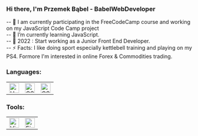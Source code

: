 ### Hi there, I'm Przemek Bąbel - BabelWebDeveloper

-- 💼 I am currently participating in the FreeCodeCamp course and working on my JavaScript Code Camp project\
-- 💾 I’m currently learning JavaScript.\
-- 🎯 2022 : Start working as a Junior Front End Developer.\
-- ⚡ Facts: I like doing sport especially kettlebell training and playing on my PS4. Formore I'm interested in online Forex & Commodities trading.

### Languages:

<table>
<tr>
    <td>
        <img alt="HTML" width="26px" src="https://raw.githubusercontent.com/BabelWebDeveloper/BabelWebDeveloper/master/img/html.png"/>
    </td>
    <td>
        <img alt="CSS" width="26px" src="https://raw.githubusercontent.com/BabelWebDeveloper/BabelWebDeveloper/master/img/css.png"/>
    </td>
    <td>
        <img alt="CSS" width="26px" src="https://raw.githubusercontent.com/BabelWebDeveloper/BabelWebDeveloper/master/img/js288.png"/>
    </td>
</table>

### Tools:

<table>
<tr>
    <td>
        <img alt="Visual Studio Code" width="26px" src="https://raw.githubusercontent.com/BabelWebDeveloper/BabelWebDeveloper/master/img/visual-studio-codeGIMP.png"/>
    </td>
    <td>
        <img alt="Figma" width="26px" src="https://raw.githubusercontent.com/BabelWebDeveloper/BabelWebDeveloper/master/img/figmaGimp.png"/>
    </td>
</tr>
